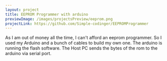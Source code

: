 ```yaml
---
layout: project
title: EEPROM Programmer with arduino
previewImage: /images/projectsPreview/eeprom.png
projectLink: https://github.com/Simple-codinger/EEPROMProgrammer
---
```


As I am out of money all the time, I can't afford an eeprom programmer. So I used my Arduino and a bunch of cables to build my own one.
The arduino is running the flash software. The Host PC sends the bytes of the rom to the arduino via serial port.
